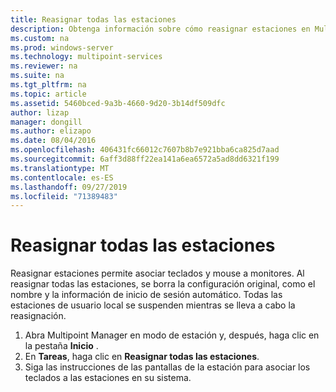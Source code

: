 ```yaml
---
title: Reasignar todas las estaciones
description: Obtenga información sobre cómo reasignar estaciones en Multipoint Services
ms.custom: na
ms.prod: windows-server
ms.technology: multipoint-services
ms.reviewer: na
ms.suite: na
ms.tgt_pltfrm: na
ms.topic: article
ms.assetid: 5460bced-9a3b-4660-9d20-3b14df509dfc
author: lizap
manager: dongill
ms.author: elizapo
ms.date: 08/04/2016
ms.openlocfilehash: 406431fc66012c7607b8b7e921bba6ca825d7aad
ms.sourcegitcommit: 6aff3d88ff22ea141a6ea6572a5ad8dd6321f199
ms.translationtype: MT
ms.contentlocale: es-ES
ms.lasthandoff: 09/27/2019
ms.locfileid: "71389483"
---
```

# <a name="remap-all-stations"></a>Reasignar todas las estaciones
Reasignar estaciones permite asociar teclados y mouse a monitores. Al reasignar todas las estaciones, se borra la configuración original, como el nombre y la información de inicio de sesión automático. Todas las estaciones de usuario local se suspenden mientras se lleva a cabo la reasignación.  
  
1.  Abra Multipoint Manager en modo de estación y, después, haga clic en la pestaña **Inicio** .  
2.  En **Tareas**, haga clic en **Reasignar todas las estaciones**.  
3. Siga las instrucciones de las pantallas de la estación para asociar los teclados a las estaciones en su sistema.